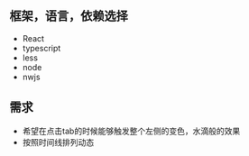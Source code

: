 ## 框架，语言，依赖选择
+ React
+ typescript
+ less
+ node
+ nwjs

## 需求
+ 希望在点击tab的时候能够触发整个左侧的变色，水滴般的效果
+ 按照时间线排列动态
